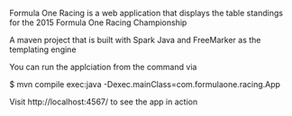 Formula One Racing is a web application that displays the table standings for the 2015 Formula One Racing Championship

A maven project that is built with Spark Java and FreeMarker as the templating engine

You can run the applciation from the command via

$ mvn compile exec:java -Dexec.mainClass=com.formulaone.racing.App

Visit http://localhost:4567/ to see the app in action 
